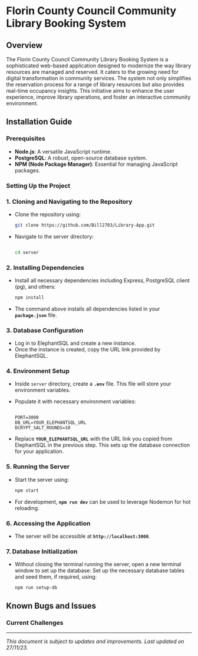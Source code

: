 # **Florin County Council Community Library Booking System**

## **Overview**

The Florin County Council Community Library Booking System is a sophisticated web-based application designed to modernize the way library resources are managed and reserved. It caters to the growing need for digital transformation in community services. The system not only simplifies the reservation process for a range of library resources but also provides real-time occupancy insights. This initiative aims to enhance the user experience, improve library operations, and foster an interactive community environment.

## **Installation Guide**

### **Prerequisites**

- **Node.js**: A versatile JavaScript runtime.
- **PostgreSQL**: A robust, open-source database system.
- **NPM (Node Package Manager)**: Essential for managing JavaScript packages.

### **Setting Up the Project**

### 1. Cloning and Navigating to the Repository

- Clone the repository using:
  ```bash
  git clone https://github.com/Bill2703/Library-App.git

  ```
- Navigate to the server directory:

  ```bash

  cd server

  ```

### 2. Installing Dependencies

- Install all necessary dependencies including Express, PostgreSQL client (pg), and others:

    ```bash
    npm install
    ```

- The command above installs all dependencies listed in your **`package.json`** file.

### 3. Database Configuration

- Log in to ElephantSQL and create a new instance.
- Once the instance is created, copy the URL link provided by ElephantSQL.

### 4. Environment Setup

- Inside `server` directory, create a **`.env`** file. This file will store your environment variables.
- Populate it with necessary environment variables:

  ```

  PORT=3000
  DB_URL=YOUR_ELEPHANTSQL_URL
  DCRYPT_SALT_ROUNDS=10

  ```

- Replace **`YOUR_ELEPHANTSQL_URL`** with the URL link you copied from ElephantSQL in the previous step. This sets up the database connection for your application.

### 5. Running the Server

- Start the server using:

  ```bash
  npm start

  ```

- For development, **`npm run dev`** can be used to leverage Nodemon for hot reloading.

### 6. Accessing the Application

- The server will be accessible at **`http://localhost:3000`**.

### 7. Database Initialization

- Without closing the terminal running the server, open a new terminal window to set up the database: Set up the necessary database tables and seed them, if required, using:

  ```bash
  npm run setup-db

  ```

## **Known Bugs and Issues**

### **Current Challenges**

---

_This document is subject to updates and improvements. Last updated on 27/11/23._
